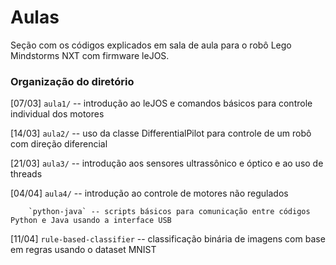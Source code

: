 # Aulas
Seção com os códigos explicados em sala de aula para o robô Lego Mindstorms NXT com firmware leJOS.

### Organização do diretório

[07/03] `aula1/` -- introdução ao leJOS e comandos básicos para controle individual dos motores

[14/03] `aula2/` -- uso da classe DifferentialPilot para controle de um robô com direção diferencial

[21/03] `aula3/` -- introdução aos sensores ultrassônico e óptico e ao uso de threads

[04/04] `aula4/` -- introdução ao controle de motores não regulados 

        `python-java` -- scripts básicos para comunicação entre códigos Python e Java usando a interface USB

[11/04] `rule-based-classifier` -- classificação binária de imagens com base em regras usando o dataset MNIST
